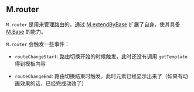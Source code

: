 ## M.router

`M.router` 是用来管理路由的，通过 [M.extendByBase](/M.extendByBase) 扩展了自身，使其具备 [M.Base](/M.Base) 的能力。

`M.router` 会触发一些事件：

* `routeChangeStart`: 路由切换开始的时候触发，此时还没有调用 `getTemplate` 得到模板内容

* `routeChangeEnd`: 路由切换结束时触发，此时元素已经显示出来了（如果有动画效果的话，已经完成动效了）
